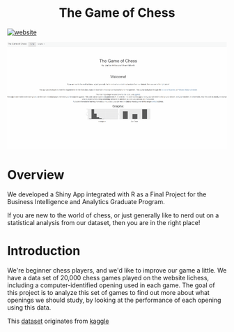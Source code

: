 <p align="center">
    <a href="https://github.com/skygil/The-Game-of-Chess">
    </a>
</p>
<h1 align="center">
  The Game of Chess
</h1>

[![website](https://img.shields.io/website?label=The%20Game%20of%20Chess&style=for-the-badge&url=https%3A%2F%2Fskygil.shinyapps.io%2FGame_of_Chess_Final%2F)](https://skygil.shinyapps.io/Game_of_Chess_Final/)

<p align="center"><img src="./www/theGameOfChess.gif" alt="github-the-game-of-chess gif" /></p>

# Overview
We developed a Shiny App integrated with R as a Final Project for the Business Intelligence and Analytics Graduate Program. 

If you are new to the world of chess, or just generally like to nerd out on a statistical analysis from our dataset, then you are in the right place!

# Introduction

We're beginner chess players, and we'd like to improve our game a little. We have a data set of 20,000 chess games played on the website lichess, including a computer-identified opening used in each game. The goal of this project is to analyze this set of games to find out more about what openings we should study, by looking at the performance of each opening using this data.

This [dataset](https://www.kaggle.com/datasnaek/chess) originates from [kaggle](https://www.kaggle.com) 



